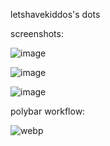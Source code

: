 letshavekiddos's dots


screenshots:

![image](https://github.com/LetsHaveKiddos/dots-andromeda/blob/main/Screenshot_20210704_163534.png)

![image](https://github.com/LetsHaveKiddos/dots-andromeda/blob/main/Screenshot_20210704_164155.png)

![image](https://github.com/LetsHaveKiddos/dots-andromeda/blob/main/Screenshot_20210704_183240.png)


polybar workflow:

![webp](https://imgur.com/gInQSfC)


